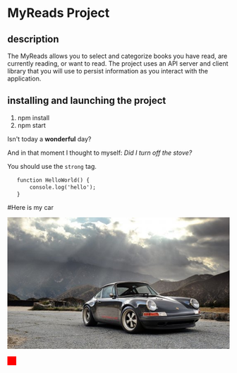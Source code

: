 # MyReads Project

## description
The MyReads  allows you to select and categorize books you have read, are currently reading, or want to read. The project uses an API server and client library that you will use to persist information as you interact with the application.

 ## installing and launching the project
 1. npm install
 2. npm start

 Isn't today a **wonderful** day?

 And in that moment I thought to myself: _Did I turn off the stove?_

 You should use the `strong` tag.

 ```
    function HelloWorld() {
        console.log('hello');
    }
 ```

 #Here is my car

 ![My car](./car.jpg)

 <div style="width: 20px; height: 20px;background: red;"></div>
